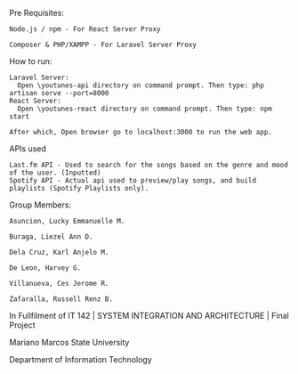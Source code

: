 Pre Requisites:

    Node.js / npm - For React Server Proxy
  
    Composer & PHP/XAMPP - For Laravel Server Proxy

How to run:

    Laravel Server:
      Open \youtunes-api directory on command prompt. Then type: php artisan serve --port=8000
    React Server:
      Open \youtunes-react directory on command prompt. Then type: npm start

    After which, Open browser go to localhost:3000 to run the web app.


APIs used

    Last.fm API - Used to search for the songs based on the genre and mood of the user. (Inputted)
    Spotify API - Actual api used to preview/play songs, and build playlists (Spotify Playlists only).

Group Members:

    Asuncion, Lucky Emmanuelle M.
    
    Buraga, Liezel Ann D.
    
    Dela Cruz, Karl Anjelo M.
    
    De Leon, Harvey G.
    
    Villanueva, Ces Jerome R.
    
    Zafaralla, Russell Renz B.



In Fullfilment of IT 142 | SYSTEM INTEGRATION AND ARCHITECTURE | Final Project

Mariano Marcos State University

Department of Information Technology

    
